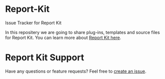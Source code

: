 # Report-Kit
Issue Tracker for Report Kit

In this repositery we are going to share plug-ins, templates and source files for Report Kit.
You can learn more about [Report Kit here](https://splashroad/report-kit/).

# Report Kit Support

Have any questions or feature requests? Feel free to [create an issue](https://github.com/SplashColors/Report-Kit/issues/new/choose).
